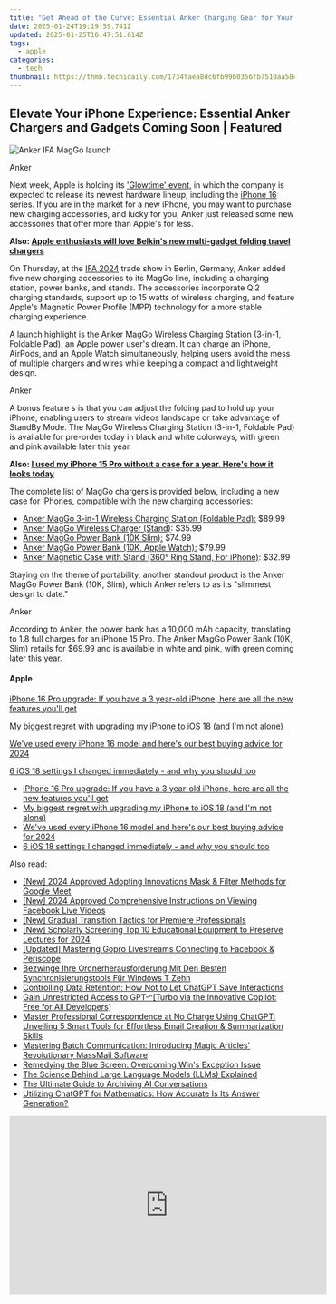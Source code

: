 ```yaml
---
title: "Get Ahead of the Curve: Essential Anker Charging Gear for Your Upcoming iPhone Purchase | Insights by ZDNet"
date: 2025-01-24T19:19:59.741Z
updated: 2025-01-25T16:47:51.614Z
tags:
  - apple
categories:
  - tech
thumbnail: https://thmb.techidaily.com/1734faea8dc6fb99b0356fb7510aa58c46806122f440ead1dafd4f608890d169.png
---
```


## Elevate Your iPhone Experience: Essential Anker Chargers and Gadgets Coming Soon | Featured

![Anker IFA MagGo launch](https://www.zdnet.com/a/img/resize/a4b2281fd6c2f74c95a457827eb0bfac7ca843c2/2024/09/05/7e3abbce-d59e-4c8d-8220-511904040680/screenshot-2024-09-05-at-10-45-12am.png?auto=webp&precrop=2223,1187,x237,y43&width=1280)

Anker

Next week, Apple is holding its ['Glowtime' event,](https://www.zdnet.com/article/what-to-expect-from-apples-iphone-16-its-glowtime-event-and-how-to-watch-the-livestream/) in which the company is expected to release its newest hardware lineup, including the [iPhone 16](https://www.zdnet.com/article/why-you-shouldnt-buy-the-iphone-16-for-apple-intelligence/) series. If you are in the market for a new iPhone, you may want to purchase new charging accessories, and lucky for you, Anker just released some new accessories that offer more than Apple's for less. 

**Also: [Apple enthusiasts will love Belkin's new multi-gadget folding travel chargers](https://www.zdnet.com/home-and-office/apple-enthusiasts-will-love-belkins-new-multi-gadget-folding-travel-chargers/)**

On Thursday, at the [IFA 2024](https://www.ifa-berlin.com/) trade show in Berlin, Germany, Anker added five new charging accessories to its MagGo line, including a charging station, power banks, and stands. The accessories incorporate Qi2 charging standards, support up to 15 watts of wireless charging, and feature Apple's Magnetic Power Profile (MPP) technology for a more stable charging experience. 

A launch highlight is the [Anker MagGo](https://www.anker.com/maggo-magsafe-compatible-wireless-charger?) Wireless Charging Station (3-in-1, Foldable Pad), an Apple power user's dream. It can charge an iPhone, AirPods, and an Apple Watch simultaneously, helping users avoid the mess of multiple chargers and wires while keeping a compact and lightweight design. 

Anker

A bonus feature s is that you can adjust the folding pad to hold up your iPhone, enabling users to stream videos landscape or take advantage of StandBy Mode. The MagGo Wireless Charging Station (3-in-1, Foldable Pad) is available for pre-order today in black and white colorways, with green and pink available later this year. 

**Also: [I used my iPhone 15 Pro without a case for a year. Here's how it looks today](https://www.zdnet.com/article/i-used-my-iphone-15-pro-without-a-case-for-a-year-heres-how-it-looks-today/)**

The complete list of MagGo chargers is provided below, including a new case for iPhones, compatible with the new charging accessories:

* [Anker MagGo 3-in-1 Wireless Charging Station (Foldable Pad):](https://click.linksynergy.com/deeplink?id=IokOf8qagZo&mid=43469&u1=zd-%5F%5FCOM%5FCLICK%5FID%5F%5F-dtp&murl=https%3A%2F%2Fwww.anker.com%2Fproducts%2Fa25m8-maggo-qi2-wireless-charging-station-magsafe-compatible%3Fvariant%3D44057193316502%26ref%3Dmaggo-magsafe-compatible-wireless-charger%5Fexplore%5Fthe%5Flatest%5Flineup) $89.99
* [Anker MagGo Wireless Charger (Stand)](https://click.linksynergy.com/deeplink?id=IokOf8qagZo&mid=43469&u1=zd-%5F%5FCOM%5FCLICK%5FID%5F%5F-dtp&murl=https%3A%2F%2Fwww.anker.com%2Fproducts%2Fa25x1-maggo-qi2-wireless-charging-stand-magsafe-compatible%3Fvariant%3D44058196639894%26ref%3Dmaggo-magsafe-compatible-wireless-charger%5Fexplore%5Fthe%5Flatest%5Flineup): $35.99
* [Anker MagGo Power Bank (10K Slim):](https://click.linksynergy.com/deeplink?id=IokOf8qagZo&mid=43469&u1=zd-%5F%5FCOM%5FCLICK%5FID%5F%5F-dtp&murl=https%3A%2F%2Fwww.anker.com%2Fproducts%2Fa1664-maggo-10000mah-power-bank%3Fvariant%3D44058070548630%26ref%3Dmaggo-magsafe-compatible-wireless-charger%5Fexplore%5Fthe%5Flatest%5Flineup) $74.99
* [Anker MagGo Power Bank (10K, Apple Watch):](https://click.linksynergy.com/deeplink?id=IokOf8qagZo&mid=43469&u1=zd-%5F%5FCOM%5FCLICK%5FID%5F%5F-dtp&murl=https%3A%2F%2Fwww.anker.com%2Fproducts%2Fa1657-maggo-10000mah-power-bank%3Fvariant%3D44058151452822%26ref%3Dmaggo-magsafe-compatible-wireless-charger%5Fexplore%5Fthe%5Flatest%5Flineup) $79.99
* [Anker Magnetic Case with Stand (360° Ring Stand, For iPhone)](https://click.linksynergy.com/deeplink?id=IokOf8qagZo&mid=43469&u1=zd-%5F%5FCOM%5FCLICK%5FID%5F%5F-dtp&murl=https%3A%2F%2Fwww.anker.com%2Fproducts%2Fa1657-maggo-10000mah-power-bank%3Fvariant%3D44058151452822%26ref%3Dmaggo-magsafe-compatible-wireless-charger%5Fexplore%5Fthe%5Flatest%5Flineup): $32.99

Staying on the theme of portability, another standout product is the Anker MagGo Power Bank (10K, Slim), which Anker refers to as its "slimmest design to date."

Anker

According to Anker, the power bank has a 10,000 mAh capacity, translating to 1.8 full charges for an iPhone 15 Pro. The Anker MagGo Power Bank (10K, Slim) retails for $69.99 and is available in white and pink, with green coming later this year. 

#### Apple

[iPhone 16 Pro upgrade: If you have a 3 year-old iPhone, here are all the new features you'll get](https://www.zdnet.com/article/iphone-16-pro-and-pro-max-hands-on/ "iPhone 16 Pro upgrade: If you have a 3 year-old iPhone, here are all the new features you'll get")

[My biggest regret with upgrading my iPhone to iOS 18 (and I'm not alone)](https://www.zdnet.com/article/my-biggest-regret-with-upgrading-my-iphone-to-ios-18-and-im-not-alone/ "My biggest regret with upgrading my iPhone to iOS 18 (and I'm not alone)")

[We've used every iPhone 16 model and here's our best buying advice for 2024](https://www.zdnet.com/article/iphone-16-pro-max-buying-advice-2024/ "We've used every iPhone 16 model and here's our best buying advice for 2024")

[6 iOS 18 settings I changed immediately - and why you should too](https://www.zdnet.com/article/6-ios-18-settings-i-changed-immediately-and-why-you-should-too/ "6 iOS 18 settings I changed immediately - and why you should too")

* [iPhone 16 Pro upgrade: If you have a 3 year-old iPhone, here are all the new features you'll get](https://www.zdnet.com/article/iphone-16-pro-and-pro-max-hands-on/ "iPhone 16 Pro upgrade: If you have a 3 year-old iPhone, here are all the new features you'll get")
* [My biggest regret with upgrading my iPhone to iOS 18 (and I'm not alone)](https://www.zdnet.com/article/my-biggest-regret-with-upgrading-my-iphone-to-ios-18-and-im-not-alone/ "My biggest regret with upgrading my iPhone to iOS 18 (and I'm not alone)")
* [We've used every iPhone 16 model and here's our best buying advice for 2024](https://www.zdnet.com/article/iphone-16-pro-max-buying-advice-2024/ "We've used every iPhone 16 model and here's our best buying advice for 2024")
* [6 iOS 18 settings I changed immediately - and why you should too](https://www.zdnet.com/article/6-ios-18-settings-i-changed-immediately-and-why-you-should-too/ "6 iOS 18 settings I changed immediately - and why you should too")

<ins class="adsbygoogle"
     style="display:block"
     data-ad-format="autorelaxed"
     data-ad-client="ca-pub-7571918770474297"
     data-ad-slot="1223367746"></ins>

<ins class="adsbygoogle"
     style="display:block"
     data-ad-client="ca-pub-7571918770474297"
     data-ad-slot="8358498916"
     data-ad-format="auto"
     data-full-width-responsive="true"></ins>

<span class="atpl-alsoreadstyle">Also read:</span>
<div><ul>
<li><a href="https://digital-screen-recording.techidaily.com/new-2024-approved-adopting-innovations-mask-and-filter-methods-for-google-meet/"><u>[New] 2024 Approved Adopting Innovations Mask & Filter Methods for Google Meet</u></a></li>
<li><a href="https://facebook-clips.techidaily.com/new-2024-approved-comprehensive-instructions-on-viewing-facebook-live-videos/"><u>[New] 2024 Approved Comprehensive Instructions on Viewing Facebook Live Videos</u></a></li>
<li><a href="https://some-knowledge.techidaily.com/new-gradual-transition-tactics-for-premiere-professionals/"><u>[New] Gradual Transition Tactics for Premiere Professionals</u></a></li>
<li><a href="https://video-capture.techidaily.com/new-scholarly-screening-top-10-educational-equipment-to-preserve-lectures-for-2024/"><u>[New] Scholarly Screening Top 10 Educational Equipment to Preserve Lectures for 2024</u></a></li>
<li><a href="https://facebook-video-content.techidaily.com/updated-mastering-gopro-livestreams-connecting-to-facebook-and-periscope/"><u>[Updated] Mastering Gopro Livestreams Connecting to Facebook & Periscope</u></a></li>
<li><a href="https://discover-extraordinary.techidaily.com/bezwinge-ihre-ordnerherausforderung-mit-den-besten-synchronisierungstools-fur-windows-t-zehn/"><u>Bezwinge Ihre Ordnerherausforderung Mit Den Besten Synchronisierungstools Für Windows T Zehn</u></a></li>
<li><a href="https://tech-haven.techidaily.com/controlling-data-retention-how-not-to-let-chatgpt-save-interactions/"><u>Controlling Data Retention: How Not to Let ChatGPT Save Interactions</u></a></li>
<li><a href="https://tech-haven.techidaily.com/gain-unrestricted-access-to-gpt-turbo-via-the-innovative-copilot-free-for-all-developers/"><u>Gain Unrestricted Access to GPT-^[Turbo via the Innovative Copilot: Free for All Developers]</u></a></li>
<li><a href="https://tech-haven.techidaily.com/master-professional-correspondence-at-no-charge-using-chatgpt-unveiling-5-smart-tools-for-effortless-email-creation-and-summarization-skills/"><u>Master Professional Correspondence at No Charge Using ChatGPT: Unveiling 5 Smart Tools for Effortless Email Creation & Summarization Skills</u></a></li>
<li><a href="https://win-top.techidaily.com/mastering-batch-communication-introducing-magic-articles-revolutionary-massmail-software/"><u>Mastering Batch Communication: Introducing Magic Articles' Revolutionary MassMail Software</u></a></li>
<li><a href="https://win11.techidaily.com/remedying-the-blue-screen-overcoming-wins-exception-issue/"><u>Remedying the Blue Screen: Overcoming Win's Exception Issue</u></a></li>
<li><a href="https://tech-haven.techidaily.com/the-science-behind-large-language-models-llms-explained/"><u>The Science Behind Large Language Models (LLMs) Explained</u></a></li>
<li><a href="https://tech-haven.techidaily.com/the-ultimate-guide-to-archiving-ai-conversations/"><u>The Ultimate Guide to Archiving AI Conversations</u></a></li>
<li><a href="https://tech-haven.techidaily.com/utilizing-chatgpt-for-mathematics-how-accurate-is-its-answer-generation/"><u>Utilizing ChatGPT for Mathematics: How Accurate Is Its Answer Generation?</u></a></li>
</ul></div>

<!-- affiliate ads begin -->
<iframe width="560" height="315" src="https://www.youtube.com/embed/c17xsnbinCQ?si=xHKslFgC3QbxY4qW" title="YouTube video player" frameborder="0" allow="accelerometer; autoplay; clipboard-write; encrypted-media; gyroscope; picture-in-picture; web-share" referrerpolicy="strict-origin-when-cross-origin" allowfullscreen></iframe>
<!-- affiliate ads end -->

